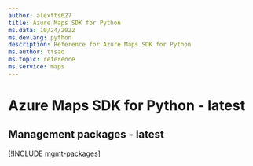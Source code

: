 ```yaml
---
author: alextts627
title: Azure Maps SDK for Python
ms.data: 10/24/2022
ms.devlang: python
description: Reference for Azure Maps SDK for Python
ms.author: ttsao
ms.topic: reference
ms.service: maps
---
```

# Azure Maps SDK for Python - latest

## Management packages - latest
[!INCLUDE [mgmt-packages](maps-mgmt-index.md)]